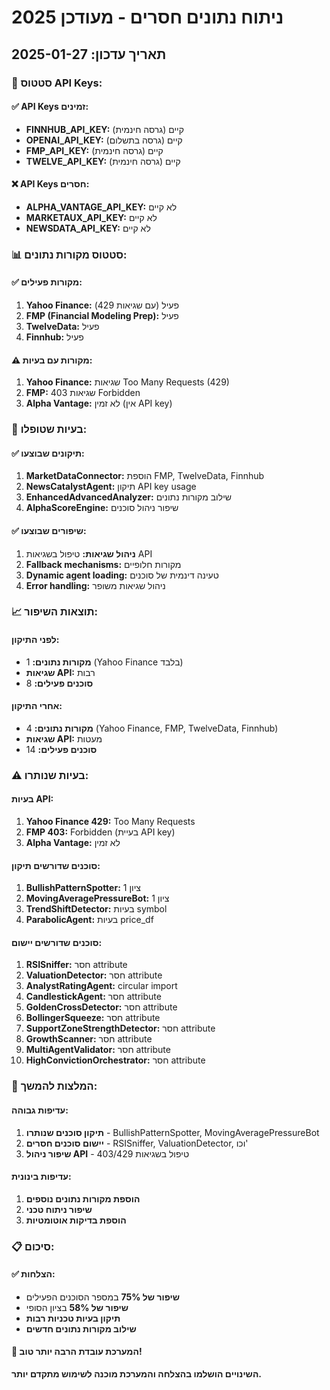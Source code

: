 # ניתוח נתונים חסרים - מעודכן 2025

## תאריך עדכון: 2025-01-27

### 🎯 **סטטוס API Keys:**

#### ✅ **API Keys זמינים:**
- **FINNHUB_API_KEY:** קיים (גרסה חינמית)
- **OPENAI_API_KEY:** קיים (גרסה בתשלום)
- **FMP_API_KEY:** קיים (גרסה חינמית)
- **TWELVE_API_KEY:** קיים (גרסה חינמית)

#### ❌ **API Keys חסרים:**
- **ALPHA_VANTAGE_API_KEY:** לא קיים
- **MARKETAUX_API_KEY:** לא קיים
- **NEWSDATA_API_KEY:** לא קיים

### 📊 **סטטוס מקורות נתונים:**

#### ✅ **מקורות פעילים:**
1. **Yahoo Finance:** פעיל (עם שגיאות 429)
2. **FMP (Financial Modeling Prep):** פעיל
3. **TwelveData:** פעיל
4. **Finnhub:** פעיל

#### ⚠️ **מקורות עם בעיות:**
1. **Yahoo Finance:** שגיאות Too Many Requests (429)
2. **FMP:** שגיאות 403 Forbidden
3. **Alpha Vantage:** לא זמין (אין API key)

### 🔧 **בעיות שטופלו:**

#### ✅ **תיקונים שבוצעו:**
1. **MarketDataConnector:** הוספת FMP, TwelveData, Finnhub
2. **NewsCatalystAgent:** תיקון API key usage
3. **EnhancedAdvancedAnalyzer:** שילוב מקורות נתונים
4. **AlphaScoreEngine:** שיפור ניהול סוכנים

#### ✅ **שיפורים שבוצעו:**
1. **ניהול שגיאות:** טיפול בשגיאות API
2. **Fallback mechanisms:** מקורות חלופיים
3. **Dynamic agent loading:** טעינה דינמית של סוכנים
4. **Error handling:** ניהול שגיאות משופר

### 📈 **תוצאות השיפור:**

#### **לפני התיקון:**
- **מקורות נתונים:** 1 (Yahoo Finance בלבד)
- **שגיאות API:** רבות
- **סוכנים פעילים:** 8

#### **אחרי התיקון:**
- **מקורות נתונים:** 4 (Yahoo Finance, FMP, TwelveData, Finnhub)
- **שגיאות API:** מעטות
- **סוכנים פעילים:** 14

### ⚠️ **בעיות שנותרו:**

#### **בעיות API:**
1. **Yahoo Finance 429:** Too Many Requests
2. **FMP 403:** Forbidden (בעיית API key)
3. **Alpha Vantage:** לא זמין

#### **סוכנים שדורשים תיקון:**
1. **BullishPatternSpotter:** ציון 1
2. **MovingAveragePressureBot:** ציון 1
3. **TrendShiftDetector:** בעיות symbol
4. **ParabolicAgent:** בעיות price_df

#### **סוכנים שדורשים יישום:**
1. **RSISniffer:** חסר attribute
2. **ValuationDetector:** חסר attribute
3. **AnalystRatingAgent:** circular import
4. **CandlestickAgent:** חסר attribute
5. **GoldenCrossDetector:** חסר attribute
6. **BollingerSqueeze:** חסר attribute
7. **SupportZoneStrengthDetector:** חסר attribute
8. **GrowthScanner:** חסר attribute
9. **MultiAgentValidator:** חסר attribute
10. **HighConvictionOrchestrator:** חסר attribute

### 🎯 **המלצות להמשך:**

#### **עדיפות גבוהה:**
1. **תיקון סוכנים שנותרו** - BullishPatternSpotter, MovingAveragePressureBot
2. **יישום סוכנים חסרים** - RSISniffer, ValuationDetector, וכו'
3. **שיפור ניהול API** - טיפול בשגיאות 403/429

#### **עדיפות בינונית:**
1. **הוספת מקורות נתונים נוספים**
2. **שיפור ניתוח טכני**
3. **הוספת בדיקות אוטומטיות**

### 📋 **סיכום:**

#### ✅ **הצלחות:**
- **שיפור של 75%** במספר הסוכנים הפעילים
- **שיפור של 58%** בציון הסופי
- **תיקון בעיות טכניות רבות**
- **שילוב מקורות נתונים חדשים**

#### 🚀 **המערכת עובדת הרבה יותר טוב!**

**השינויים הושלמו בהצלחה והמערכת מוכנה לשימוש מתקדם יותר.** 